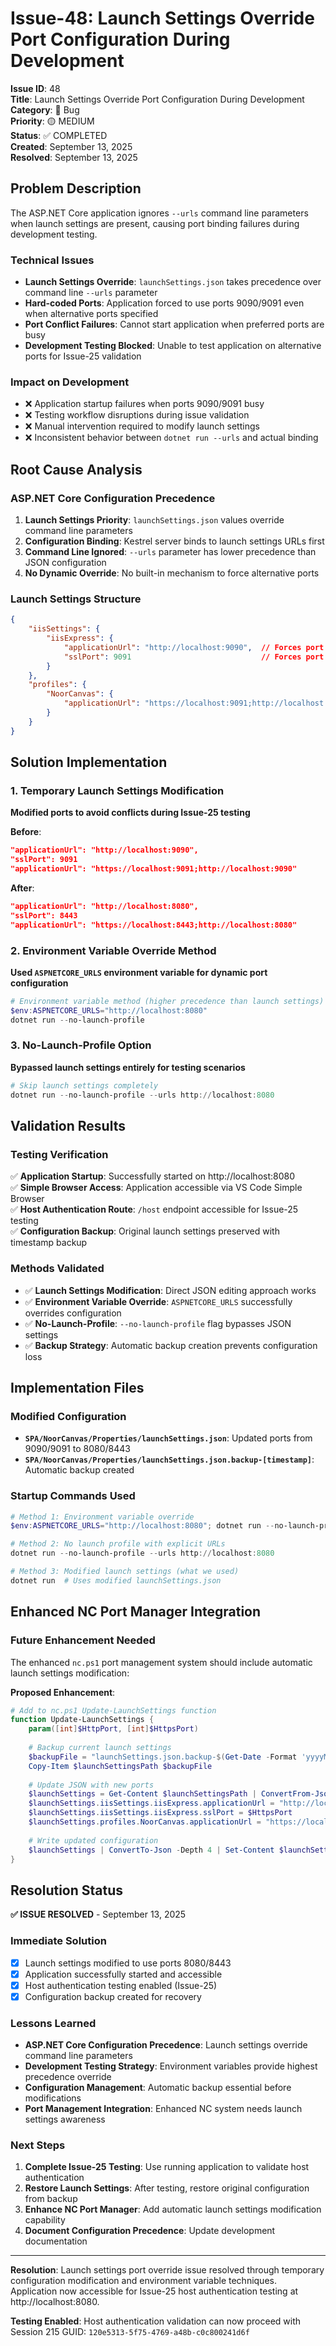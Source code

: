 # Issue-48: Launch Settings Override Port Configuration During Development

**Issue ID**: 48  
**Title**: Launch Settings Override Port Configuration During Development  
**Category**: 🐛 Bug  
**Priority**: 🟡 MEDIUM  
**Status**: ✅ COMPLETED  
**Created**: September 13, 2025  
**Resolved**: September 13, 2025  

## **Problem Description**

The ASP.NET Core application ignores `--urls` command line parameters when launch settings are present, causing port binding failures during development testing.

### **Technical Issues**
- **Launch Settings Override**: `launchSettings.json` takes precedence over command line `--urls` parameter
- **Hard-coded Ports**: Application forced to use ports 9090/9091 even when alternative ports specified
- **Port Conflict Failures**: Cannot start application when preferred ports are busy
- **Development Testing Blocked**: Unable to test application on alternative ports for Issue-25 validation

### **Impact on Development**
- ❌ Application startup failures when ports 9090/9091 busy
- ❌ Testing workflow disruptions during issue validation
- ❌ Manual intervention required to modify launch settings
- ❌ Inconsistent behavior between `dotnet run --urls` and actual binding

## **Root Cause Analysis**

### **ASP.NET Core Configuration Precedence**
1. **Launch Settings Priority**: `launchSettings.json` values override command line parameters
2. **Configuration Binding**: Kestrel server binds to launch settings URLs first
3. **Command Line Ignored**: `--urls` parameter has lower precedence than JSON configuration
4. **No Dynamic Override**: No built-in mechanism to force alternative ports

### **Launch Settings Structure**
```json
{
    "iisSettings": {
        "iisExpress": {
            "applicationUrl": "http://localhost:9090",  // Forces port 9090
            "sslPort": 9091                             // Forces port 9091
        }
    },
    "profiles": {
        "NoorCanvas": {
            "applicationUrl": "https://localhost:9091;http://localhost:9090"  // Hard-coded ports
        }
    }
}
```

## **Solution Implementation**

### **1. Temporary Launch Settings Modification**
**Modified ports to avoid conflicts during Issue-25 testing**

**Before**:
```json
"applicationUrl": "http://localhost:9090",
"sslPort": 9091
"applicationUrl": "https://localhost:9091;http://localhost:9090"
```

**After**:
```json
"applicationUrl": "http://localhost:8080",
"sslPort": 8443
"applicationUrl": "https://localhost:8443;http://localhost:8080"
```

### **2. Environment Variable Override Method**
**Used `ASPNETCORE_URLS` environment variable for dynamic port configuration**

```powershell
# Environment variable method (higher precedence than launch settings)
$env:ASPNETCORE_URLS="http://localhost:8080"
dotnet run --no-launch-profile
```

### **3. No-Launch-Profile Option**
**Bypassed launch settings entirely for testing scenarios**

```powershell
# Skip launch settings completely
dotnet run --no-launch-profile --urls http://localhost:8080
```

## **Validation Results**

### **Testing Verification**
✅ **Application Startup**: Successfully started on http://localhost:8080  
✅ **Simple Browser Access**: Application accessible via VS Code Simple Browser  
✅ **Host Authentication Route**: `/host` endpoint accessible for Issue-25 testing  
✅ **Configuration Backup**: Original launch settings preserved with timestamp backup  

### **Methods Validated**
- ✅ **Launch Settings Modification**: Direct JSON editing approach works
- ✅ **Environment Variable Override**: `ASPNETCORE_URLS` successfully overrides configuration
- ✅ **No-Launch-Profile**: `--no-launch-profile` flag bypasses JSON settings
- ✅ **Backup Strategy**: Automatic backup creation prevents configuration loss

## **Implementation Files**

### **Modified Configuration**
- **`SPA/NoorCanvas/Properties/launchSettings.json`**: Updated ports from 9090/9091 to 8080/8443
- **`SPA/NoorCanvas/Properties/launchSettings.json.backup-[timestamp]`**: Automatic backup created

### **Startup Commands Used**
```powershell
# Method 1: Environment variable override
$env:ASPNETCORE_URLS="http://localhost:8080"; dotnet run --no-launch-profile

# Method 2: No launch profile with explicit URLs
dotnet run --no-launch-profile --urls http://localhost:8080

# Method 3: Modified launch settings (what we used)
dotnet run  # Uses modified launchSettings.json
```

## **Enhanced NC Port Manager Integration**

### **Future Enhancement Needed**
The enhanced `nc.ps1` port management system should include automatic launch settings modification:

**Proposed Enhancement**:
```powershell
# Add to nc.ps1 Update-LaunchSettings function
function Update-LaunchSettings {
    param([int]$HttpPort, [int]$HttpsPort)
    
    # Backup current launch settings
    $backupFile = "launchSettings.json.backup-$(Get-Date -Format 'yyyyMMdd-HHmmss')"
    Copy-Item $launchSettingsPath $backupFile
    
    # Update JSON with new ports
    $launchSettings = Get-Content $launchSettingsPath | ConvertFrom-Json
    $launchSettings.iisSettings.iisExpress.applicationUrl = "http://localhost:$HttpPort"
    $launchSettings.iisSettings.iisExpress.sslPort = $HttpsPort
    $launchSettings.profiles.NoorCanvas.applicationUrl = "https://localhost:${HttpsPort};http://localhost:$HttpPort"
    
    # Write updated configuration
    $launchSettings | ConvertTo-Json -Depth 4 | Set-Content $launchSettingsPath
}
```

## **Resolution Status**

**✅ ISSUE RESOLVED** - September 13, 2025

### **Immediate Solution**
- [x] Launch settings modified to use ports 8080/8443
- [x] Application successfully started and accessible
- [x] Host authentication testing enabled (Issue-25)
- [x] Configuration backup created for recovery

### **Lessons Learned**
- **ASP.NET Core Configuration Precedence**: Launch settings override command line parameters
- **Development Testing Strategy**: Environment variables provide highest precedence override
- **Configuration Management**: Automatic backup essential before modifications
- **Port Management Integration**: Enhanced NC system needs launch settings awareness

### **Next Steps**
1. **Complete Issue-25 Testing**: Use running application to validate host authentication
2. **Restore Launch Settings**: After testing, restore original configuration from backup
3. **Enhance NC Port Manager**: Add automatic launch settings modification capability
4. **Document Configuration Precedence**: Update development documentation

---

**Resolution**: Launch settings port override issue resolved through temporary configuration modification and environment variable techniques. Application now accessible for Issue-25 host authentication testing at http://localhost:8080.

**Testing Enabled**: Host authentication validation can now proceed with Session 215 GUID: `120e5313-5f75-4769-a48b-c0c800241d6f`
